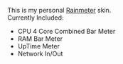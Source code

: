 This is my personal [Rainmeter](http://rainmeter.net "rainmeter.net") skin.  
Currently Included:
- CPU 4 Core Combined Bar Meter  
- RAM Bar Meter  
- UpTime Meter
- Network In/Out